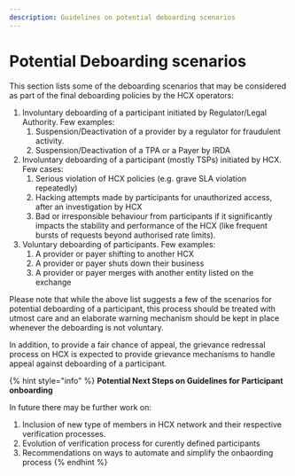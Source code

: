 ```yaml
---
description: Guidelines on potential deboarding scenarios
---
```


# Potential Deboarding scenarios

This section lists some of the deboarding scenarios that may be considered as part of the final deboarding policies by the HCX operators:

1. Involuntary deboarding of a participant initiated by Regulator/Legal Authority. Few examples:
   1. Suspension/Deactivation of a provider by a regulator for fraudulent activity.
   2. Suspension/Deactivation of a TPA or a Payer by IRDA
2. Involuntary deboarding of a participant (mostly TSPs) initiated by HCX. Few cases:
   1. Serious violation of HCX policies (e.g. grave SLA violation repeatedly)
   2. Hacking attempts made by participants for unauthorized access, after an investigation by HCX
   3. Bad or irresponsible behaviour from participants if it significantly impacts the stability and performance of the HCX (like frequent bursts of requests beyond authorised rate limits).
3. Voluntary deboarding of participants. Few examples:
   1. A provider or payer shifting to another HCX
   2. A provider or payer shuts down their business
   3. A provider or payer merges with another entity listed on the exchange

Please note that while the above list suggests a few of the scenarios for potential deboarding of a participant, this process should be treated with utmost care and an elaborate warning mechanism should be kept in place whenever the deboarding is not voluntary.

In addition, to provide a fair chance of appeal, the grievance redressal process on HCX is expected to provide grievance mechanisms to handle appeal against deboarding of a participant.

{% hint style="info" %}
**Potential Next Steps on Guidelines for Participant onboarding**

In future there may be further work on:

1. Inclusion of new type of members in HCX network and their respective verification processes.
2. Evolution of verification process for curently defined participants
3. Recommendations on ways to automate and simplify the onbaording process
{% endhint %}


